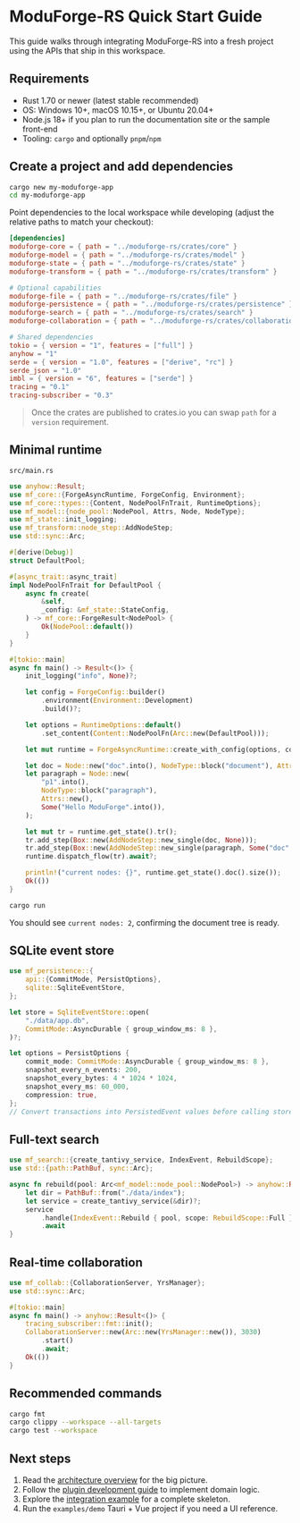 ﻿# ModuForge-RS Quick Start Guide

This guide walks through integrating ModuForge-RS into a fresh project using the APIs that ship in this workspace.

## Requirements
- Rust 1.70 or newer (latest stable recommended)
- OS: Windows 10+, macOS 10.15+, or Ubuntu 20.04+
- Node.js 18+ if you plan to run the documentation site or the sample front-end
- Tooling: `cargo` and optionally `pnpm`/`npm`

## Create a project and add dependencies

```bash
cargo new my-moduforge-app
cd my-moduforge-app
```

Point dependencies to the local workspace while developing (adjust the relative paths to match your checkout):

```toml
[dependencies]
moduforge-core = { path = "../moduforge-rs/crates/core" }
moduforge-model = { path = "../moduforge-rs/crates/model" }
moduforge-state = { path = "../moduforge-rs/crates/state" }
moduforge-transform = { path = "../moduforge-rs/crates/transform" }

# Optional capabilities
moduforge-file = { path = "../moduforge-rs/crates/file" }
moduforge-persistence = { path = "../moduforge-rs/crates/persistence" }
moduforge-search = { path = "../moduforge-rs/crates/search" }
moduforge-collaboration = { path = "../moduforge-rs/crates/collaboration" }

# Shared dependencies
tokio = { version = "1", features = ["full"] }
anyhow = "1"
serde = { version = "1.0", features = ["derive", "rc"] }
serde_json = "1.0"
imbl = { version = "6", features = ["serde"] }
tracing = "0.1"
tracing-subscriber = "0.3"
```

> Once the crates are published to crates.io you can swap `path` for a `version` requirement.

## Minimal runtime

`src/main.rs`

```rust
use anyhow::Result;
use mf_core::{ForgeAsyncRuntime, ForgeConfig, Environment};
use mf_core::types::{Content, NodePoolFnTrait, RuntimeOptions};
use mf_model::{node_pool::NodePool, Attrs, Node, NodeType};
use mf_state::init_logging;
use mf_transform::node_step::AddNodeStep;
use std::sync::Arc;

#[derive(Debug)]
struct DefaultPool;

#[async_trait::async_trait]
impl NodePoolFnTrait for DefaultPool {
    async fn create(
        &self,
        _config: &mf_state::StateConfig,
    ) -> mf_core::ForgeResult<NodePool> {
        Ok(NodePool::default())
    }
}

#[tokio::main]
async fn main() -> Result<()> {
    init_logging("info", None)?;

    let config = ForgeConfig::builder()
        .environment(Environment::Development)
        .build()?;

    let options = RuntimeOptions::default()
        .set_content(Content::NodePoolFn(Arc::new(DefaultPool)));

    let mut runtime = ForgeAsyncRuntime::create_with_config(options, config).await?;

    let doc = Node::new("doc".into(), NodeType::block("document"), Attrs::new(), None);
    let paragraph = Node::new(
        "p1".into(),
        NodeType::block("paragraph"),
        Attrs::new(),
        Some("Hello ModuForge".into()),
    );

    let mut tr = runtime.get_state().tr();
    tr.add_step(Box::new(AddNodeStep::new_single(doc, None)));
    tr.add_step(Box::new(AddNodeStep::new_single(paragraph, Some("doc".into()))));
    runtime.dispatch_flow(tr).await?;

    println!("current nodes: {}", runtime.get_state().doc().size());
    Ok(())
}
```

```bash
cargo run
```

You should see `current nodes: 2`, confirming the document tree is ready.

## SQLite event store

```rust
use mf_persistence::{
    api::{CommitMode, PersistOptions},
    sqlite::SqliteEventStore,
};

let store = SqliteEventStore::open(
    "./data/app.db",
    CommitMode::AsyncDurable { group_window_ms: 8 },
)?;

let options = PersistOptions {
    commit_mode: CommitMode::AsyncDurable { group_window_ms: 8 },
    snapshot_every_n_events: 200,
    snapshot_every_bytes: 4 * 1024 * 1024,
    snapshot_every_ms: 60_000,
    compression: true,
};
// Convert transactions into PersistedEvent values before calling store.append_batch(events).await?
```

## Full-text search

```rust
use mf_search::{create_tantivy_service, IndexEvent, RebuildScope};
use std::{path::PathBuf, sync::Arc};

async fn rebuild(pool: Arc<mf_model::node_pool::NodePool>) -> anyhow::Result<()> {
    let dir = PathBuf::from("./data/index");
    let service = create_tantivy_service(&dir)?;
    service
        .handle(IndexEvent::Rebuild { pool, scope: RebuildScope::Full })
        .await
}
```

## Real-time collaboration

```rust
use mf_collab::{CollaborationServer, YrsManager};
use std::sync::Arc;

#[tokio::main]
async fn main() -> anyhow::Result<()> {
    tracing_subscriber::fmt::init();
    CollaborationServer::new(Arc::new(YrsManager::new()), 3030)
        .start()
        .await;
    Ok(())
}
```

## Recommended commands

```bash
cargo fmt
cargo clippy --workspace --all-targets
cargo test --workspace
```

## Next steps

1. Read the [architecture overview](./architecture-overview.md) for the big picture.
2. Follow the [plugin development guide](./plugin-development-guide.md) to implement domain logic.
3. Explore the [integration example](./example-integration-project.md) for a complete skeleton.
4. Run the `examples/demo` Tauri + Vue project if you need a UI reference.
